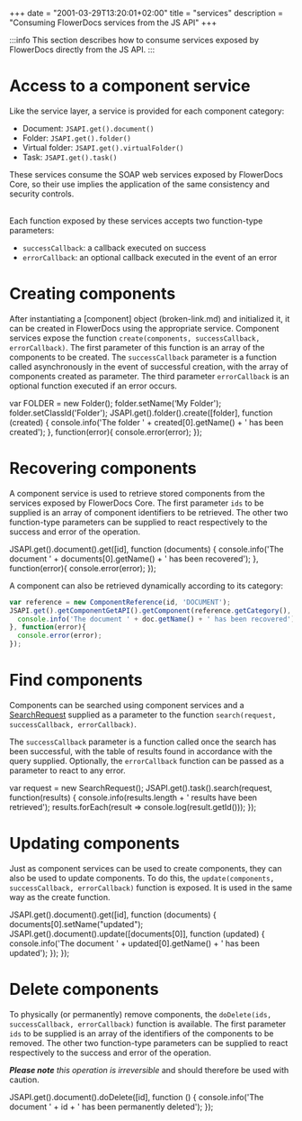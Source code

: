 +++
date = "2001-03-29T13:20:01+02:00"
title = "services"
description = "Consuming FlowerDocs services from the JS API"
+++

:::info
This section describes how to consume services exposed by FlowerDocs directly from the JS API.
:::

# Access to a component service 

Like the service layer, a service is provided for each component category: 

* Document: ``JSAPI.get().document()``
* Folder: ``JSAPI.get().folder()``
* Virtual folder: ``JSAPI.get().virtualFolder()``
* Task: ``JSAPI.get().task()``

These services consume the SOAP web services exposed by FlowerDocs Core, so their use implies the application of the same consistency and security controls.

<br/>
Each function exposed by these services accepts two function-type parameters: 
   
* `successCallback`: a callback executed on success
* `errorCallback`: an optional callback executed in the event of an error
   

 
# Creating components

After instantiating a [component] object (broken-link.md) and initialized it, it can be created in FlowerDocs using the appropriate service.
Component services expose the function `create(components, successCallback, errorCallback)`.
The first parameter of this function is an array of the components to be created. 
The `successCallback` parameter is a function called asynchronously in the event of successful creation, with the array of components created as parameter.
The third parameter `errorCallback` is an optional function executed if an error occurs.

var FOLDER = new Folder();
folder.setName(‘My Folder');
folder.setClassId('Folder');
JSAPI.get().folder().create([folder], function (created) {
  console.info('The folder ' + created[0].getName() + ' has been created');
}, function(error){
  console.error(error);
});

# Recovering components

A component service is used to retrieve stored components from the services exposed by FlowerDocs Core. 
The first parameter `ids` to be supplied is an array of component identifiers to be retrieved. 
The other two function-type parameters can be supplied to react respectively to the success and error of the operation.

JSAPI.get().document().get([id], function (documents) {
  console.info('The document ' + documents[0].getName() + ' has been recovered');
}, function(error){
  console.error(error);
});

A component can also be retrieved dynamically according to its category: 

```javascript
var reference = new ComponentReference(id, 'DOCUMENT');
JSAPI.get().getComponentGetAPI().getComponent(reference.getCategory(), reference.getId(), function (doc) {
  console.info('The document ' + doc.getName() + ' has been recovered');
}, function(error){
  console.error(error);
});
```

# Find components

Components can be searched using component services and a [SearchRequest](broken-link.md) supplied as a parameter to the function `search(request, successCallback, errorCallback)`.

The `successCallback` parameter is a function called once the search has been successful, with the table of results found in accordance with the query supplied.
Optionally, the `errorCallback` function can be passed as a parameter to react to any error.

var request = new SearchRequest();
JSAPI.get().task().search(request, function(results) {
    console.info(results.length + ' results have been retrieved');
    results.forEach(result => console.log(result.getId()));
});

# Updating components

Just as component services can be used to create components, they can also be used to update components.
To do this, the `update(components, successCallback, errorCallback)` function is exposed. It is used in the same way as the create function. 

JSAPI.get().document().get([id], function (documents) {
    documents[0].setName("updated");
    JSAPI.get().document().update([documents[0]], function (updated) {
        console.info('The document ' + updated[0].getName() + ' has been updated');
    });
});


# Delete components

To physically (or permanently) remove components, the `doDelete(ids, successCallback, errorCallback)` function is available. 
The first parameter `ids` to be supplied is an array of the identifiers of the components to be removed. 
The other two function-type parameters can be supplied to react respectively to the success and error of the operation.

_**Please note** this operation is irreversible_ and should therefore be used with caution.

JSAPI.get().document().doDelete([id], function () {
    console.info('The document ' + id + ' has been permanently deleted');
});

